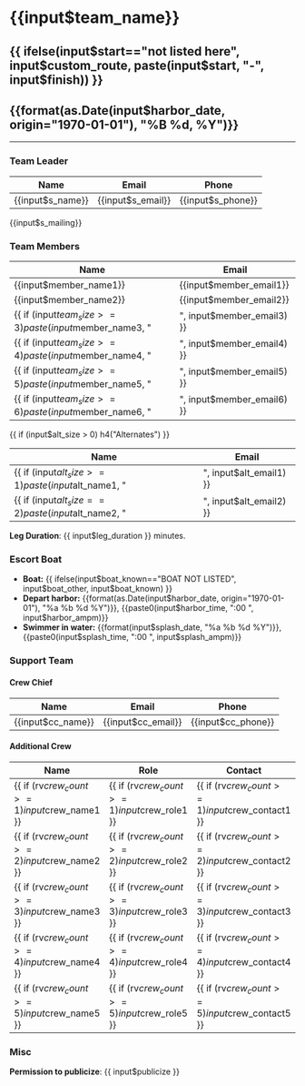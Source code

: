 # {{input$team_name}}
## {{ ifelse(input$start=="not listed here", input$custom_route, paste(input$start, "-", input$finish)) }}
## {{format(as.Date(input$harbor_date, origin="1970-01-01"), "%B %d, %Y")}}

---

### Team Leader

Name | Email | Phone
---- | ----- | -----
{{input$s_name}} | {{input$s_email}} | {{input$s_phone}}

{{input$s_mailing}}

### Team Members

Name | Email
---- | -----
{{input$member_name1}} | {{input$member_email1}}
{{input$member_name2}} | {{input$member_email2}}
{{ if (input$team_size >= 3) paste(input$member_name3, "|", input$member_email3) }}
{{ if (input$team_size >= 4) paste(input$member_name4, "|", input$member_email4) }}
{{ if (input$team_size >= 5) paste(input$member_name5, "|", input$member_email5) }}
{{ if (input$team_size >= 6) paste(input$member_name6, "|", input$member_email6) }}

{{ if (input$alt_size > 0) h4("Alternates") }}

Name | Email
---- | -----
{{ if (input$alt_size >= 1) paste(input$alt_name1, "|", input$alt_email1) }}
{{ if (input$alt_size == 2) paste(input$alt_name2, "|", input$alt_email2) }}

**Leg Duration**: {{ input$leg_duration }} minutes.

### Escort Boat

- **Boat:** {{ ifelse(input$boat_known=="BOAT NOT LISTED", input$boat_other, input$boat_known) }}
- **Depart harbor:** {{format(as.Date(input$harbor_date, origin="1970-01-01"), "%a %b %d %Y")}}, {{paste0(input$harbor_time, ":00 ", input$harbor_ampm)}}
- **Swimmer in water:** {{format(input$splash_date, "%a %b %d %Y")}}, {{paste0(input$splash_time, ":00 ", input$splash_ampm)}}

### Support Team

#### Crew Chief

Name | Email | Phone
---- | ----- | -----
{{input$cc_name}} | {{input$cc_email}} | {{input$cc_phone}}

#### Additional Crew

Name | Role | Contact
---- | ---- | -------
{{ if (rv$crew_count >= 1) input$crew_name1 }} | {{ if (rv$crew_count >= 1) input$crew_role1 }} | {{ if (rv$crew_count >= 1) input$crew_contact1 }}
{{ if (rv$crew_count >= 2) input$crew_name2 }} | {{ if (rv$crew_count >= 2) input$crew_role2 }} | {{ if (rv$crew_count >= 2) input$crew_contact2 }}
{{ if (rv$crew_count >= 3) input$crew_name3 }} | {{ if (rv$crew_count >= 3) input$crew_role3 }} | {{ if (rv$crew_count >= 3) input$crew_contact3 }}
{{ if (rv$crew_count >= 4) input$crew_name4 }} | {{ if (rv$crew_count >= 4) input$crew_role4 }} | {{ if (rv$crew_count >= 4) input$crew_contact4 }}
{{ if (rv$crew_count >= 5) input$crew_name5 }} | {{ if (rv$crew_count >= 5) input$crew_role5 }} | {{ if (rv$crew_count >= 5) input$crew_contact5 }}

### Misc

**Permission to publicize**: {{ input$publicize }}
